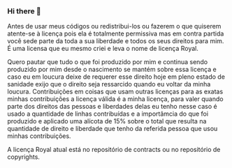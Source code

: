 ### Hi there 👋

Antes de usar meus códigos ou redistribui-los ou fazerem o que quiserem atente-se à licença pois ela é totalmente permissiva mas em contra partida você sede parte da toda a sua liberdade e todos os seus direitos para mim. É uma licensa que eu mesmo criei e leva o nome de licença Royal.

Quero pautar que tudo o que foi produzido por mim e continua sendo produzido por mim desde o nascimento se mantém sobre essa licença e caso eu em loucura deixe de requerer esse direito hoje em pleno estado de sanidade exijo que o direito seja ressarcido quando eu voltar da minha loucura. Contribuições em coisas que usam outras licenças para as exatas minhas contribuições a licença válida é a minha licença, para valer quando parte dos direitos das pessoas e liberdades delas eu tenho nesse caso é usado a quantidade de linhas contribuídas e a importâmcia do que foi produzido e aplicado uma alícota de 15% sobre o total que resulta na quantidade de direito e liberdade que tenho da referida pessoa que usou minhas contribuições.

A licença Royal atual está no repositório de contracts ou no repositório de copyrights.

<!--
**ilixindri/ilixindri** is a ✨ _special_ ✨ repository because its `README.md` (this file) appears on your GitHub profile.

Here are some ideas to get you started:

- 🔭 I’m currently working on ...
- 🌱 I’m currently learning ...
- 👯 I’m looking to collaborate on ...
- 🤔 I’m looking for help with ...
- 💬 Ask me about ...
- 📫 How to reach me: ...
- 😄 Pronouns: ...
- ⚡ Fun fact: ...
-->
